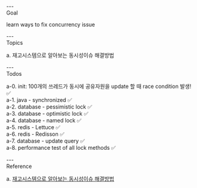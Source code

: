 ---\
Goal


learn ways to fix concurrency issue



---\
Topics


a. 재고시스템으로 알아보는 동시성이슈 해결방법




---\
Todos


a-0. init: 100개의 쓰레드가 동시에 공유자원을 update 할 때 race condition 발생! :white_check_mark:\
a-1. java - synchronized :white_check_mark:\
a-2. database - pessimistic lock :white_check_mark:\
a-3. database - optimistic lock :white_check_mark:\
a-4. database - named lock :white_check_mark:\
a-5. redis - Lettuce :white_check_mark:\
a-6. redis - Redisson :white_check_mark:\
a-7. database - update query :white_check_mark:\
a-8. performance test of all lock methods :white_check_mark:




---\
Reference


a. [재고시스템으로 알아보는 동시성이슈 해결방법](https://www.inflearn.com/course/lecture?courseSlug=%EB%8F%99%EC%8B%9C%EC%84%B1%EC%9D%B4%EC%8A%88-%EC%9E%AC%EA%B3%A0%EC%8B%9C%EC%8A%A4%ED%85%9C&unitId=125484&tab=curriculum)
